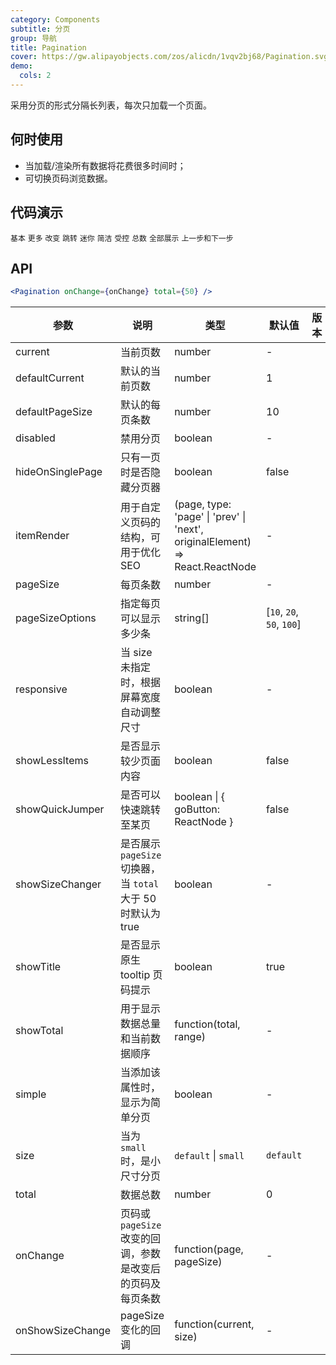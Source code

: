 ```yaml
---
category: Components
subtitle: 分页
group: 导航
title: Pagination
cover: https://gw.alipayobjects.com/zos/alicdn/1vqv2bj68/Pagination.svg
demo:
  cols: 2
---
```


采用分页的形式分隔长列表，每次只加载一个页面。

## 何时使用

- 当加载/渲染所有数据将花费很多时间时；
- 可切换页码浏览数据。

## 代码演示

<code src="./demo/basic.tsx">基本</code>
<code src="./demo/more.tsx">更多</code>
<code src="./demo/changer.tsx">改变</code>
<code src="./demo/jump.tsx">跳转</code>
<code src="./demo/mini.tsx">迷你</code>
<code src="./demo/simple.tsx">简洁</code>
<code src="./demo/controlled.tsx">受控</code>
<code src="./demo/total.tsx">总数</code>
<code src="./demo/all.tsx">全部展示</code>
<code src="./demo/itemRender.tsx">上一步和下一步</code>

## API

```jsx
<Pagination onChange={onChange} total={50} />
```

| 参数             | 说明                                                         | 类型                                                                         | 默认值                     | 版本 |
| ---------------- | ------------------------------------------------------------ | ---------------------------------------------------------------------------- | -------------------------- | ---- |
| current          | 当前页数                                                     | number                                                                       | -                          |      |
| defaultCurrent   | 默认的当前页数                                               | number                                                                       | 1                          |      |
| defaultPageSize  | 默认的每页条数                                               | number                                                                       | 10                         |      |
| disabled         | 禁用分页                                                     | boolean                                                                      | -                          |      |
| hideOnSinglePage | 只有一页时是否隐藏分页器                                     | boolean                                                                      | false                      |      |
| itemRender       | 用于自定义页码的结构，可用于优化 SEO                         | (page, type: 'page' \| 'prev' \| 'next', originalElement) => React.ReactNode | -                          |      |
| pageSize         | 每页条数                                                     | number                                                                       | -                          |      |
| pageSizeOptions  | 指定每页可以显示多少条                                       | string\[]                                                                    | \[`10`, `20`, `50`, `100`] |      |
| responsive       | 当 size 未指定时，根据屏幕宽度自动调整尺寸                   | boolean                                                                      | -                          |      |
| showLessItems    | 是否显示较少页面内容                                         | boolean                                                                      | false                      |      |
| showQuickJumper  | 是否可以快速跳转至某页                                       | boolean \| { goButton: ReactNode }                                           | false                      |      |
| showSizeChanger  | 是否展示 `pageSize` 切换器，当 `total` 大于 50 时默认为 true | boolean                                                                      | -                          |      |
| showTitle        | 是否显示原生 tooltip 页码提示                                | boolean                                                                      | true                       |      |
| showTotal        | 用于显示数据总量和当前数据顺序                               | function(total, range)                                                       | -                          |      |
| simple           | 当添加该属性时，显示为简单分页                               | boolean                                                                      | -                          |      |
| size             | 当为 `small` 时，是小尺寸分页                                | `default` \| `small`                                                         | `default`                  |      |
| total            | 数据总数                                                     | number                                                                       | 0                          |      |
| onChange         | 页码或 `pageSize` 改变的回调，参数是改变后的页码及每页条数   | function(page, pageSize)                                                     | -                          |      |
| onShowSizeChange | pageSize 变化的回调                                          | function(current, size)                                                      | -                          |      |

